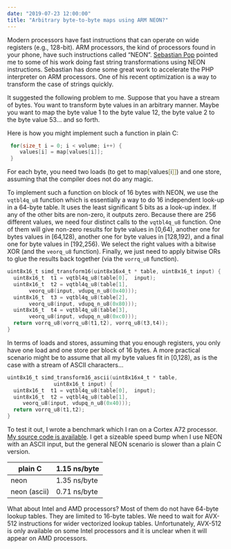 ```yaml
---
date: "2019-07-23 12:00:00"
title: "Arbitrary byte-to-byte maps using ARM NEON?"
---
```




Modern processors have fast instructions that can operate on wide registers (e.g., 128-bit). ARM processors, the kind of processors found in your phone, have such instructions called &ldquo;NEON&rdquo;. [Sebastian Pop](https://www.linkedin.com/in/sebpop/) pointed me to some of his work doing fast string transformations using NEON instructions. Sebastian has done some great work to accelerate the PHP interpreter on ARM processors. One of his recent optimization is a way to transform the case of strings quickly.

It suggested the following problem to me. Suppose that you have a stream of bytes. You want to transform byte values in an arbitrary manner. Maybe you want to map the byte value 1 to the byte value 12, the byte value 2 to the byte value 53&hellip; and so forth.

Here is how you might implement such a function in plain C:
```C
 for(size_t i = 0; i < volume; i++) {
    values[i] = map[values[i]];
 }
```


For each byte, you need two loads (to get to map<span style="color: #808030;">[</span>values<span style="color: #808030;">[</span>i<span style="color: #808030;">]</span><span style="color: #808030;">]</span>) and one store, assuming that the compiler does not do any magic.

To implement such a function on block of 16 bytes with NEON, we use the `vqtbl4q_u8` function which is essentially a way to do 16 independent look-up in a 64-byte table. It uses the least significant 5 bits as a look-up index. If any of the other bits are non-zero, it outputs zero. Because there are 256 different values, we need four distinct calls to the `vqtbl4q_u8` function. One of them will give non-zero results for byte values in [0,64), another one for bytes values in [64,128), another one for byte values in [128,192), and a final one for byte values in [192,256). We select the right values with a bitwise XOR (and the `veorq_u8` function). Finally, we just need to apply bitwise ORs to glue the results back together (via the `vorrq_u8` function).
```C
uint8x16_t simd_transform16(uint8x16x4_t * table, uint8x16_t input) {
  uint8x16_t  t1 = vqtbl4q_u8(table[0],  input);
  uint8x16_t  t2 = vqtbl4q_u8(table[1],  
       veorq_u8(input, vdupq_n_u8(0x40)));
  uint8x16_t  t3 = vqtbl4q_u8(table[2],  
       veorq_u8(input, vdupq_n_u8(0x80)));
  uint8x16_t  t4 = vqtbl4q_u8(table[3],  
       veorq_u8(input, vdupq_n_u8(0xc0)));
  return vorrq_u8(vorrq_u8(t1,t2), vorrq_u8(t3,t4));
}
```


In terms of loads and stores, assuming that you enough registers, you only have one load and one store per block of 16 bytes.
A more practical scenario might be to assume that all my byte values fit in [0,128), as is the case with a stream of ASCII characters&hellip;
```C
uint8x16_t simd_transform16_ascii(uint8x16x4_t * table, 
               uint8x16_t input) {
  uint8x16_t  t1 = vqtbl4q_u8(table[0],  input);
  uint8x16_t  t2 = vqtbl4q_u8(table[1],  
     veorq_u8(input, vdupq_n_u8(0x40)));
  return vorrq_u8(t1,t2);
}
```


To test it out, I wrote a benchmark which I ran on a Cortex A72 processor. [My source code is available](https://github.com/lemire/Code-used-on-Daniel-Lemire-s-blog/tree/master/2019/07/23). I get a sizeable speed bump when I use NEON with an ASCII input, but the general NEON scenario is slower than a plain C version.

plain C                  |1.15 ns/byte             |
-------------------------|-------------------------|
neon                     |1.35 ns/byte             |
neon (ascii)             |0.71 ns/byte             |


What about Intel and AMD processors? Most of them do not have 64-byte lookup tables. They are limited to 16-byte tables. We need to wait for AVX-512 instructions for wider vectorized lookup tables. Unfortunately, AVX-512 is only available on some Intel processors and it is unclear when it will appear on AMD processors.

